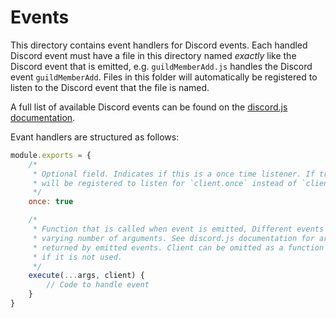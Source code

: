 # Events

This directory contains event handlers for Discord events. Each handled Discord 
event must have a file in this directory named *exactly* like the Discord event 
that is emitted, e.g. `guildMemberAdd.js` handles the Discord event 
`guildMemberAdd`. Files in this folder will automatically be registered to 
listen to the Discord event that the file is named.

A full list of available Discord events can be found on the
[discord.js documentation](https://discord.js.org/#/docs/main/stable/class/Client).

Evant handlers are structured as follows:
```javascript
module.exports = {
    /*
     * Optional field. Indicates if this is a once time listener. If true, event
     * will be registered to listen for `client.once` instead of `client.on`
     */
    once: true

    /* 
     * Function that is called when event is emitted, Different events pass in a 
     * varying number of arguments. See discord.js documentation for arguments 
     * returned by emitted events. Client can be omitted as a function parameter 
     * if it is not used. 
     */
    execute(...args, client) { 
        // Code to handle event
    }
}
```